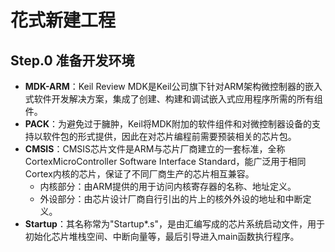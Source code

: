 # 花式新建工程

## Step.0 准备开发环境

* **MDK-ARM**：Keil Review MDK是Keil公司旗下针对ARM架构微控制器的嵌入式软件开发解决方案，集成了创建、构建和调试嵌入式应用程序所需的所有组件。
* **PACK**：为避免过于臃肿，Keil将MDK附加的软件组件和对微控制器设备的支持以软件包的形式提供，因此在对芯片编程前需要预装相关的芯片包。
* **CMSIS**：CMSIS芯片文件是ARM与芯片厂商建立的一套标准，全称CortexMicroController Software Interface Standard，能广泛用于相同Cortex内核的芯片，保证了不同厂商生产的芯片相互兼容。
  * 内核部分：由ARM提供的用于访问内核寄存器的名称、地址定义。
  * 外设部分：由芯片设计厂商自行引出的片上的核外外设的地址和中断定义。
* **Startup**：其名称常为"Startup*.s"，是由汇编写成的芯片系统启动文件，用于初始化芯片堆栈空间、中断向量等，最后引导进入main函数执行程序。
